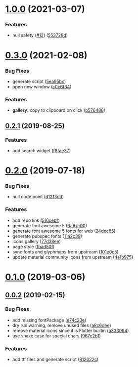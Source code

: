 # [1.0.0](https://github.com/git-touch/flutter-vector-icons/compare/v0.3.0...v1.0.0) (2021-03-07)

### Features

- null safety ([#12](https://github.com/git-touch/flutter-vector-icons/issues/12)) ([553728d](https://github.com/git-touch/flutter-vector-icons/commit/553728d1e5f4cd3e2f7a2d8fc95fd1257dbac6bc))

# [0.3.0](https://github.com/git-touch/flutter-vector-icons/compare/v0.2.1...v0.3.0) (2021-02-08)

### Bug Fixes

- generate script ([5ea95bc](https://github.com/git-touch/flutter-vector-icons/commit/5ea95bc3f5a0b3ab83ad19fc8860418429733a22))
- open new window ([c0c6f34](https://github.com/git-touch/flutter-vector-icons/commit/c0c6f34e26cd70bc0b1c91a7ab5050278561b373))

### Features

- **gallery:** copy to clipboard on click ([b576488](https://github.com/git-touch/flutter-vector-icons/commit/b576488a47a2bd3db3c8a7c12691fab47c7b6224))

## [0.2.1](https://github.com/git-touch/flutter-vector-icons/compare/v0.2.0...v0.2.1) (2019-08-25)

### Features

- add search widget ([f8fae37](https://github.com/git-touch/flutter-vector-icons/commit/f8fae37da3e6ea0c54fc5f09c1235cbd87dab278))

# [0.2.0](https://github.com/git-touch/flutter-vector-icons/compare/v0.1.0...v0.2.0) (2019-07-18)

### Bug Fixes

- null code point ([d1213dd](https://github.com/git-touch/flutter-vector-icons/commit/d1213dd7148531a0c39f522994c1402450627807))

### Features

- add repo link ([516cebf](https://github.com/git-touch/flutter-vector-icons/commit/516cebffab67bf51f4d7684e8d5e5900db6acf3f))
- generate font awesome 5 ([6a67c00](https://github.com/git-touch/flutter-vector-icons/commit/6a67c0052ac691a5a99d60526cdc3c573a12bb1e))
- generate font awesome 5 fonts for web ([24dec85](https://github.com/git-touch/flutter-vector-icons/commit/24dec8547d573ef44970c878aac9c65762a900f8))
- generate pubspec fonts ([11a2c39](https://github.com/git-touch/flutter-vector-icons/commit/11a2c39dbeb7e801d381410f2022a1ff0ff6ea38))
- icons gallery ([77d38ee](https://github.com/git-touch/flutter-vector-icons/commit/77d38eea5207a454daccf448da5445ce217da645))
- page style ([fbad50f](https://github.com/git-touch/flutter-vector-icons/commit/fbad50f3b9cb4ff2e2b1504c6805db06e53b467d))
- sync fonts and glyphmaps from upstream ([101e0c5](https://github.com/git-touch/flutter-vector-icons/commit/101e0c53950416033456be3966890809dbc6f8d5))
- update material community icons from upstream ([4a1b975](https://github.com/git-touch/flutter-vector-icons/commit/4a1b9752d3b07b60efc94505353e274d45d5f5f0))

# [0.1.0](https://github.com/git-touch/flutter-vector-icons/compare/v0.0.2...v0.1.0) (2019-03-06)

## [0.0.2](https://github.com/git-touch/flutter-vector-icons/compare/812022c986f87a16601f2a7fbabe2b6bf9c73745...v0.0.2) (2019-02-15)

### Bug Fixes

- add missing fontPackage ([e74c23e](https://github.com/git-touch/flutter-vector-icons/commit/e74c23e4ad72c5244573d70a4b631d1a1719729f))
- dry run warning, remove unused files ([a8c6dee](https://github.com/git-touch/flutter-vector-icons/commit/a8c6deededf1c1564fb0cc5a6c8f47114c983336))
- remove material icons since it is Flutter builtin ([a333094](https://github.com/git-touch/flutter-vector-icons/commit/a3330943a45fe9b4b44796ac639bb2ae58be5721))
- use snake case for special chars ([967e2b1](https://github.com/git-touch/flutter-vector-icons/commit/967e2b1f103bf13038213464faac7b93374848d7))

### Features

- add ttf files and generate script ([812022c](https://github.com/git-touch/flutter-vector-icons/commit/812022c986f87a16601f2a7fbabe2b6bf9c73745))
